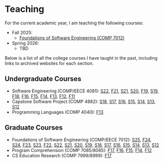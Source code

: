 # Teaching

For the current academic year, I am teaching the following courses:

- Fall 2025:
  - [Foundations of Software Engineering (COMP 7012)](https://fse-f25-memphis.github.io/)
- Spring 2026:
  - TBD

Below is a list of all the college courses I have taught in the past, including links to archived websites for each section.

## Undergraduate Courses

- Software Engineering (COMP/EECE 4081): [S22](https://memphis-cs.github.io/comp-4081-2022-01spring/), [F21](https://memphis-cs.github.io/comp-4081-2021-08fall/), [S21](https://memphis-cs.github.io/comp-4081-2021-01spring/), [S20](https://memphis-cs.github.io/comp-4081-2020-01spring/), [F19](https://memphis-cs.github.io/comp-4081-2019-08fall/), [S19](https://memphis-cs.github.io/comp-4081-2019-spring/), [F18](https://memphis-cs.github.io/comp-4081-2018-fall/), [F16](https://memphis-cs.github.io/comp-4081-2016-fall/), [F15](https://memphis-cs.github.io/comp-4081-2015-fall/), [F14](https://memphis-cs.github.io/comp-4081-2014-fall/), [F13](https://memphis-cs.github.io/comp-eece-4081-2013-fall/), [F12](https://memphis-cs.github.io/comp-eece-4081-2012-fall/), [F11](https://memphis-cs.github.io/comp-eece-4081-2011-fall/)
- Capstone Software Project (COMP 4882): [S18](https://memphis-cs.github.io/comp-4882-2018-spring/), [S17](https://memphis-cs.github.io/comp-4882-2017-spring/), [S16](https://memphis-cs.github.io/comp-4882-2016-spring/), [S15](https://memphis-cs.github.io/comp-4882-2015-spring/), [S14](https://memphis-cs.github.io/comp-4882-2014-spring/), [S13](https://memphis-cs.github.io/comp-4882-2013-spring/), [S12](https://memphis-cs.github.io/comp-4882-2012-spring/)
- Programming Languages (COMP 4040): [F13](https://memphis-cs.github.io/comp-4040-2013-fall/)

## Graduate Courses

- Foundations of Software Engineering (COMP/EECE 7012): [S25](https://comp-7012-2025-01spring.github.io/), [F24](https://memphis-cs.github.io/comp-7012-2024-08fall/), [S24](https://memphis-cs.github.io/comp-7012-2024-01spring/), [F23](https://memphis-cs.github.io/comp-7012-2023-08fall/), [S23](https://memphis-cs.github.io/comp-7012-2023-01spring/), [F22](https://memphis-cs.github.io/comp-7012-2022-08fall/), [S22](https://memphis-cs.github.io/comp-7012-2022-01spring/), [S21](https://memphis-cs.github.io/comp-7012-2021-01spring/), [S20](https://memphis-cs.github.io/comp-7012-2020-01spring/), [S19](https://memphis-cs.github.io/comp-7012-2019-01spring/), [S18](https://memphis-cs.github.io/comp-7012-2018-spring/), [S17](https://memphis-cs.github.io/comp-eece-7012-2017-spring/), [S16](https://memphis-cs.github.io/comp-eece-7012-2016-spring/), [S15](https://memphis-cs.github.io/comp-eece-7012-2015-spring/), [S14](https://memphis-cs.github.io/comp-eece-7012-2014-spring/), [S13](https://memphis-cs.github.io/comp-eece-7012-8012-2013-spring/), [S12](https://memphis-cs.github.io/comp-eece-7012-8012-2012-spring/)
- Program Comprehension (COMP 7085/8085): [F17](https://memphis-cs.github.io/comp-7085-8085-2017-fall/), [F16](https://memphis-cs.github.io/comp-7085-8085-2016-fall/), [F15](https://memphis-cs.github.io/comp-7085-8085-2015-fall/), [F14](https://memphis-cs.github.io/comp-7085-8085-2014-fall/), [F12](https://memphis-cs.github.io/comp-7085-8085-2012-fall/)
- CS Education Research (COMP 7999/8999): [F17](https://memphis-cs.github.io/comp-7999-8999-2017-fall/)
